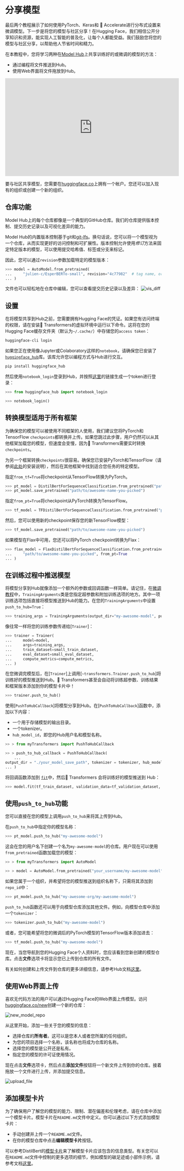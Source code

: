 <!--Copyright 2022 The HuggingFace Team. All rights reserved.

Licensed under the Apache License, Version 2.0 (the "License"); you may not use this file except in compliance with
the License. You may obtain a copy of the License at

http://www.apache.org/licenses/LICENSE-2.0

Unless required by applicable law or agreed to in writing, software distributed under the License is distributed on
an "AS IS" BASIS, WITHOUT WARRANTIES OR CONDITIONS OF ANY KIND, either express or implied. See the License for the
specific language governing permissions and limitations under the License.

⚠️ Note that this file is in Markdown but contain specific syntax for our doc-builder (similar to MDX) that may not be
rendered properly in your Markdown viewer.

-->

# 分享模型

最后两个教程展示了如何使用PyTorch、Keras和 🤗 Accelerate进行分布式设置来微调模型。下一步是将您的模型与社区分享！在Hugging Face，我们相信公开分享知识和资源，能实现人工智能的普及化，让每个人都能受益。我们鼓励您将您的模型与社区分享，以帮助他人节省时间和精力。

在本教程中，您将学习两种在[Model Hub](https://huggingface.co/models)上共享训练好的或微调的模型的方法：

- 通过编程将文件推送到Hub。
- 使用Web界面将文件拖放到Hub。

<iframe width="560" height="315" src="https://www.youtube.com/embed/XvSGPZFEjDY" title="YouTube video player"
frameborder="0" allow="accelerometer; autoplay; clipboard-write; encrypted-media; gyroscope;
picture-in-picture" allowfullscreen></iframe>

<Tip>

要与社区共享模型，您需要在[huggingface.co](https://huggingface.co/join)上拥有一个帐户。您还可以加入现有的组织或创建一个新的组织。

</Tip>

## 仓库功能

Model Hub上的每个仓库都像是一个典型的GitHub仓库。我们的仓库提供版本控制、提交历史记录以及可视化差异的能力。

Model Hub的内置版本控制基于git和[git-lfs](https://git-lfs.github.com/)。换句话说，您可以将一个模型视为一个仓库，从而实现更好的访问控制和可扩展性。版本控制允许使用*修订*方法来固定特定版本的模型，可以使用提交哈希值、标签或分支来标记。

因此，您可以通过`revision`参数加载特定的模型版本：

```py
>>> model = AutoModel.from_pretrained(
...     "julien-c/EsperBERTo-small", revision="4c77982"  # tag name, or branch name, or commit hash
... )
```

文件也可以轻松地在仓库中编辑，您可以查看提交历史记录以及差异：
![vis_diff](https://huggingface.co/datasets/huggingface/documentation-images/resolve/main/vis_diff.png)

## 设置

在将模型共享到Hub之前，您需要拥有Hugging Face的凭证。如果您有访问终端的权限，请在安装🤗 Transformers的虚拟环境中运行以下命令。这将在您的Hugging Face缓存文件夹（默认为`~/.cache/`）中存储您的`access token`：


```bash
huggingface-cli login
```

如果您正在使用像Jupyter或Colaboratory这样的`notebook`，请确保您已安装了[`huggingface_hub`](https://huggingface.co/docs/hub/adding-a-library)库。该库允许您以编程方式与Hub进行交互。

```bash
pip install huggingface_hub
```
然后使用`notebook_login`登录到Hub，并按照[这里](https://huggingface.co/settings/token)的链接生成一个token进行登录：


```py
>>> from huggingface_hub import notebook_login

>>> notebook_login()
```

## 转换模型适用于所有框架

为确保您的模型可以被使用不同框架的人使用，我们建议您将PyTorch和TensorFlow `checkpoints`都转换并上传。如果您跳过此步骤，用户仍然可以从其他框架加载您的模型，但速度会变慢，因为🤗 Transformers需要实时转换`checkpoints`。

为另一个框架转换`checkpoints`很容易。确保您已安装PyTorch和TensorFlow（请参阅[此处](installation)的安装说明），然后在其他框架中找到适合您任务的特定模型。

<frameworkcontent>
<pt>

指定`from_tf=True`将checkpoint从TensorFlow转换为PyTorch。

```py
>>> pt_model = DistilBertForSequenceClassification.from_pretrained("path/to/awesome-name-you-picked", from_tf=True)
>>> pt_model.save_pretrained("path/to/awesome-name-you-picked")
```
</pt>
<tf>

指定`from_pt=True`将checkpoint从PyTorch转换为TensorFlow。

```py
>>> tf_model = TFDistilBertForSequenceClassification.from_pretrained("path/to/awesome-name-you-picked", from_pt=True)
```

然后，您可以使用新的checkpoint保存您的新TensorFlow模型：

```py
>>> tf_model.save_pretrained("path/to/awesome-name-you-picked")
```
</tf>
<jax>

如果模型在Flax中可用，您还可以将PyTorch checkpoint转换为Flax：

```py
>>> flax_model = FlaxDistilBertForSequenceClassification.from_pretrained(
...     "path/to/awesome-name-you-picked", from_pt=True
... )
```
</jax>
</frameworkcontent>

## 在训练过程中推送模型

<frameworkcontent>
<pt>
<Youtube id="Z1-XMy-GNLQ"/>

将模型分享到Hub就像添加一个额外的参数或回调函数一样简单。请记住，在[微调教程](training)中，`TrainingArguments`类是您指定超参数和附加训练选项的地方。其中一项训练选项包括直接将模型推送到Hub的能力。在您的`TrainingArguments`中设置`push_to_hub=True`：


```py
>>> training_args = TrainingArguments(output_dir="my-awesome-model", push_to_hub=True)
```

像往常一样将您的训练参数传递给[`Trainer`]：

```py
>>> trainer = Trainer(
...     model=model,
...     args=training_args,
...     train_dataset=small_train_dataset,
...     eval_dataset=small_eval_dataset,
...     compute_metrics=compute_metrics,
... )
```

在您微调完模型后，在[`Trainer`]上调用[`~transformers.Trainer.push_to_hub`]将训练好的模型推送到Hub。🤗 Transformers甚至会自动将训练超参数、训练结果和框架版本添加到你的模型卡片中！

```py
>>> trainer.push_to_hub()
```
</pt>
<tf>

使用[`PushToHubCallback`]将模型分享到Hub。在[`PushToHubCallback`]函数中，添加以下内容：

- 一个用于存储模型的输出目录。
- 一个tokenizer。
- `hub_model_id`，即您的Hub用户名和模型名称。

```py
>> > from myTransformers import PushToHubCallback

>> > push_to_hub_callback = PushToHubCallback(
    ...
output_dir = "./your_model_save_path", tokenizer = tokenizer, hub_model_id = "your-username/my-awesome-model"
... )
```

将回调函数添加到 [`fit`](https://keras.io/api/models/model_training_apis/)中，然后🤗 Transformers 会将训练好的模型推送到 Hub：

```py
>>> model.fit(tf_train_dataset, validation_data=tf_validation_dataset, epochs=3, callbacks=push_to_hub_callback)
```
</tf>
</frameworkcontent>

## 使用`push_to_hub`功能

您可以直接在您的模型上调用`push_to_hub`来将其上传到Hub。

在`push_to_hub`中指定你的模型名称：

```py
>>> pt_model.push_to_hub("my-awesome-model")
```

这会在您的用户名下创建一个名为`my-awesome-model`的仓库。用户现在可以使用`from_pretrained`函数加载您的模型：

```py
>> > from myTransformers import AutoModel

>> > model = AutoModel.from_pretrained("your_username/my-awesome-model")
```

如果您属于一个组织，并希望将您的模型推送到组织名称下，只需将其添加到`repo_id`中：

```py
>>> pt_model.push_to_hub("my-awesome-org/my-awesome-model")
```

`push_to_hub`函数还可以用于向模型仓库添加其他文件。例如，向模型仓库中添加一个`tokenizer`：

```py
>>> tokenizer.push_to_hub("my-awesome-model")
```

或者，您可能希望将您的微调后的PyTorch模型的TensorFlow版本添加进去：

```py
>>> tf_model.push_to_hub("my-awesome-model")
```
现在，当您导航到您的Hugging Face个人资料时，您应该看到您新创建的模型仓库。点击**文件**选项卡将显示您已上传到仓库的所有文件。

有关如何创建和上传文件到仓库的更多详细信息，请参考Hub文档[这里](https://huggingface.co/docs/hub/how-to-upstream)。


## 使用Web界面上传

喜欢无代码方法的用户可以通过Hugging Face的Web界面上传模型。访问[huggingface.co/new](https://huggingface.co/new)创建一个新的仓库：

![new_model_repo](https://huggingface.co/datasets/huggingface/documentation-images/resolve/main/new_model_repo.png)

从这里开始，添加一些关于您的模型的信息：

- 选择仓库的**所有者**。这可以是您本人或者您所属的任何组织。
- 为您的项目选择一个名称，该名称也将成为仓库的名称。
- 选择您的模型是公开还是私有。
- 指定您的模型的许可证使用情况。

现在点击**文件**选项卡，然后点击**添加文件**按钮将一个新文件上传到你的仓库。接着拖放一个文件进行上传，并添加提交信息。

![upload_file](https://huggingface.co/datasets/huggingface/documentation-images/resolve/main/upload_file.png)

## 添加模型卡片

为了确保用户了解您的模型的能力、限制、潜在偏差和伦理考虑，请在仓库中添加一个模型卡片。模型卡片在`README.md`文件中定义。你可以通过以下方式添加模型卡片：

* 手动创建并上传一个`README.md`文件。
* 在你的模型仓库中点击**编辑模型卡片**按钮。

可以参考DistilBert的[模型卡片](https://huggingface.co/distilbert/distilbert-base-uncased)来了解模型卡片应该包含的信息类型。有关您可以在`README.md`文件中控制的更多选项的细节，例如模型的碳足迹或小部件示例，请参考文档[这里](https://huggingface.co/docs/hub/models-cards)。